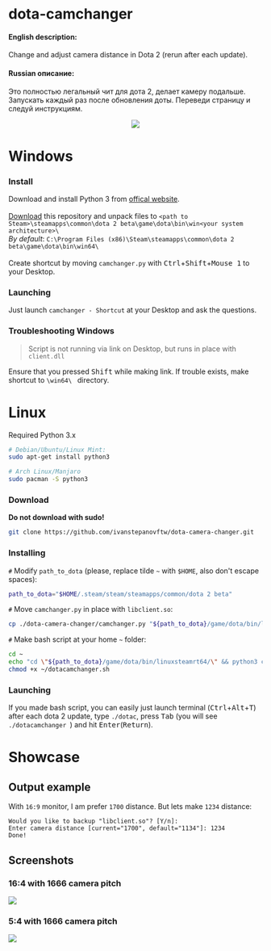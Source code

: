# dota-camchanger

#### English description:
Change and adjust camera distance in Dota 2 (rerun after each update).

#### Russian описание:
Это полностью легальный чит для дота 2, делает камеру подальше. Запускать каждый раз после обновления доты.
Переведи страницу и следуй инструкциям.

<p align="center">
<img src="https://i.imgur.com/oX3cl9t.jpg">
</p>
  

# Windows
### Install
Download and install Python 3 from [offical website](https://www.python.org/downloads/).
<br><br>
[Download](https://github.com/ivanstepanovftw/dota-camera-changer/archive/master.zip) this repository and unpack files
to `<path to Steam>\steamapps\common\dota 2 beta\game\dota\bin\win<your system architecture>\ ` <br>
*By default*: `C:\Program Files (x86)\Steam\steamapps\common\dota 2 beta\game\dota\bin\win64\ `
<br><br>
Create shortcut by moving `camchanger.py` with <kbd>Ctrl</kbd>+<kbd>Shift</kbd>+<kbd>Mouse 1</kbd> to your Desktop.

### Launching
Just launch `camchanger - Shortcut` at your Desktop and ask the questions.

### Troubleshooting Windows
> Script is not running via link on Desktop, but runs in place with `client.dll`

Ensure that you pressed <kbd>Shift</kbd> while making link. If trouble exists, make shortcut to `\win64\ ` directory. 

# Linux
Required Python 3.x
```bash
# Debian/Ubuntu/Linux Mint:
sudo apt-get install python3

# Arch Linux/Manjaro
sudo pacman -S python3
```

### Download
**Do not download with sudo!**
```bash
git clone https://github.com/ivanstepanovftw/dota-camera-changer.git
```

### Installing
`#` Modify `path_to_dota` (please, replace tilde `~` with `$HOME`, also don't escape spaces):
```bash
path_to_dota="$HOME/.steam/steam/steamapps/common/dota 2 beta"
```

`#` Move `camchanger.py` in place with `libclient.so`:
```bash
cp ./dota-camera-changer/camchanger.py "${path_to_dota}/game/dota/bin/linuxsteamrt64/"
```

`#` Make bash script at your home `~` folder:
```bash
cd ~
echo "cd \"${path_to_dota}/game/dota/bin/linuxsteamrt64/\" && python3 camchanger.py && chmod +rwx libclient.so" > ~/dotacamchanger.sh
chmod +x ~/dotacamchanger.sh
```

### Launching
If you made bash script, you can easily just launch terminal (<kbd>Ctrl</kbd>+<kbd>Alt</kbd>+<kbd>T</kbd>) after each dota 2 update, type `./dotac`, press <kbd>Tab</kbd> (you will see `./dotacamchanger `) and hit <kbd>Enter</kbd>(<kbd>Return</kbd>).


# Showcase
## Output example
With `16:9` monitor, I am prefer `1700` distance. But lets make `1234` distance:
```
Would you like to backup "libclient.so"? [Y/n]: 
Enter camera distance [current="1700", default="1134"]: 1234
Done!
```

## Screenshots
### 16:4 with 1666 camera pitch
<img src="https://i.imgur.com/Mge0u4e.jpg">

### 5:4 with 1666 camera pitch
<img src="https://i.imgur.com/84hgaLz.jpg">
